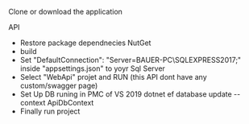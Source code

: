Clone or download the application

API

- Restore package dependnecies NutGet
- build
- Set "DefaultConnection": "Server=BAUER-PC\SQLEXPRESS2017;" inside "appsettings.json" to yoyr Sql Server
- Select "WebApi" projet and RUN (this API dont have any custom/swagger page)
- Set Up DB runing in PMC of VS 2019 dotnet ef database update --context ApiDbContext
- Finally run project
